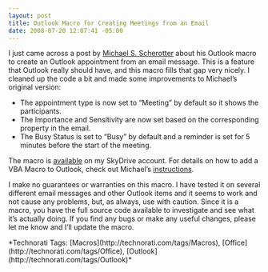 ```yaml
---
layout: post
title: Outlook Macro for Creating Meetings from an Email
date: 2008-07-20 12:07:41 -05:00
---
```


I just came across a post by [Michael S. Scherotter](http://blogs.msdn.com/synergist) about his Outlook macro to create an Outlook appointment from an email message. This is a feature that Outlook really should have, and this macro fills that gap very nicely. I cleaned up the code a bit and made some improvements to Michael’s original version:

*   The appointment type is now set to “Meeting” by default so it shows the participants.
*   The Importance and Sensitivity are now set based on the corresponding property in the email.
*   The Busy Status is set to “Busy” by default and a reminder is set for 5 minutes before the start of the meeting.  

The macro is [available](http://cid-93d618d639ec9651.skydrive.live.com/self.aspx/Public/Office%202007%20Macros/OutlookMacros.bas) on my SkyDrive account. For details on how to add a VBA Macro to Outlook, check out Michael’s [instructions](http://blogs.msdn.com/synergist/archive/2007/05/23/adding-a-vba-macro-to-outlook.aspx).

I make no guarantees or warranties on this macro. I have tested it on several different email messages and other Outlook items and it seems to work and not cause any problems, but, as always, use with caution. Since it is a macro, you have the full source code available to investigate and see what it’s actually doing. If you find any bugs or make any useful changes, please let me know and I’ll update the macro.
  <div class="wlWriterSmartContent" id="scid:0767317B-992E-4b12-91E0-4F059A8CECA8:ef107468-32be-43cb-8713-17b9e59d2208" style="padding-right: 0px; display: inline; padding-left: 0px; float: none; padding-bottom: 0px; margin: 0px; padding-top: 0px">*Technorati Tags: [Macros](http://technorati.com/tags/Macros), [Office](http://technorati.com/tags/Office), [Outlook](http://technorati.com/tags/Outlook)*</div>
